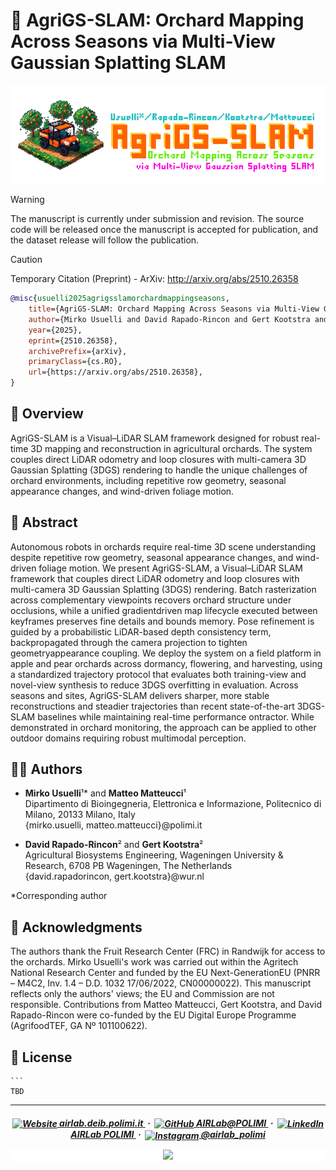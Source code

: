 # 🚜 AgriGS-SLAM: Orchard Mapping Across Seasons via Multi-View Gaussian Splatting SLAM

![](img/cover.png)

> [!WARNING]
> The manuscript is currently under submission and revision. The source code will be released once the manuscript is accepted for publication, and the dataset release will follow the publication.

> [!CAUTION]
> Temporary Citation (Preprint) - ArXiv: http://arxiv.org/abs/2510.26358
>
> ```bibtex
> @misc{usuelli2025agrigsslamorchardmappingseasons,
>     title={AgriGS-SLAM: Orchard Mapping Across Seasons via Multi-View Gaussian Splatting SLAM}, 
>     author={Mirko Usuelli and David Rapado-Rincon and Gert Kootstra and Matteo Matteucci},
>     year={2025},
>     eprint={2510.26358},
>     archivePrefix={arXiv},
>     primaryClass={cs.RO},
>     url={https://arxiv.org/abs/2510.26358}, 
> }
> ```

## 🍎 Overview

AgriGS-SLAM is a Visual–LiDAR SLAM framework designed for robust real-time 3D mapping and reconstruction in agricultural orchards. The system couples direct LiDAR odometry and loop closures with multi-camera 3D Gaussian Splatting (3DGS) rendering to handle the unique challenges of orchard environments, including repetitive row geometry, seasonal appearance changes, and wind-driven foliage motion.

## 🌳 Abstract

Autonomous robots in orchards require real-time
3D scene understanding despite repetitive row geometry, seasonal appearance changes, and wind-driven foliage motion. We present AgriGS-SLAM, a Visual–LiDAR SLAM framework that couples direct LiDAR odometry and loop closures with multi-camera 3D Gaussian Splatting (3DGS) rendering. Batch rasterization across complementary viewpoints recovers orchard structure under occlusions, while a unified gradientdriven map lifecycle executed between keyframes preserves fine details and bounds memory. Pose refinement is guided by a probabilistic LiDAR-based depth consistency term, backpropagated through the camera projection to tighten geometryappearance coupling. We deploy the system on a field platform in apple and pear orchards across dormancy, flowering, and harvesting, using a standardized trajectory protocol that evaluates both training-view and novel-view synthesis to reduce 3DGS overfitting in evaluation. Across seasons and sites, AgriGS-SLAM delivers sharper, more stable reconstructions and steadier trajectories than recent state-of-the-art 3DGS-SLAM baselines while maintaining real-time performance ontractor. While demonstrated in orchard monitoring, the approach can be applied to other outdoor domains requiring
robust multimodal perception.

## 👨‍🌾 Authors

- **Mirko Usuelli**¹* and **Matteo Matteucci**¹  
  Dipartimento di Bioingegneria, Elettronica e Informazione, Politecnico di Milano, 20133 Milano, Italy  
  {mirko.usuelli, matteo.matteucci}@polimi.it

- **David Rapado-Rincon**² and **Gert Kootstra**²  
  Agricultural Biosystems Engineering, Wageningen University & Research, 6708 PB Wageningen, The Netherlands  
  {david.rapadorincon, gert.kootstra}@wur.nl

*Corresponding author

## 🙏 Acknowledgments

The authors thank the Fruit Research Center (FRC) in Randwijk for access to the orchards. Mirko Usuelli's work was carried out within the Agritech National  Research Center and funded by the EU Next-GenerationEU (PNRR – M4C2, Inv. 1.4 – D.D. 1032 17/06/2022, CN00000022). This manuscript reflects only the authors' views; the EU and Commission are not responsible. Contributions from Matteo Matteucci, Gert Kootstra, and David Rapado-Rincon were co-funded by the EU Digital Europe Programme (AgrifoodTEF, GA Nº 101100622).

## 📝 License

    ```
    TBD

---

<h5 align="center">

<p style="text-align: center;">
    <a href="https://airlab.deib.polimi.it/">
        <img src="https://media.licdn.com/dms/image/v2/D4D0BAQFZRtZG0qwQJA/company-logo_200_200/company-logo_200_200/0/1696428299657?e=2147483647&v=beta&t=RsTGLlJhY9OF974-VXutJ8poMYSps3RjNB6g7P7ncQw" alt="Website" style="width: 16px; vertical-align: middle;"> airlab.deib.polimi.it
    </a> &nbsp;&middot;&nbsp;
    <a href="https://github.com/AIRLab-POLIMI">
        <img src="https://github.githubassets.com/images/modules/logos_page/GitHub-Mark.png" alt="GitHub" style="width: 16px; vertical-align: middle;"> AIRLab@POLIMI
    </a> &nbsp;&middot;&nbsp;
    <a href="https://www.linkedin.com/company/airlab-polimi/">
        <img src="https://upload.wikimedia.org/wikipedia/commons/c/ca/LinkedIn_logo_initials.png" alt="LinkedIn" style="width: 16px; vertical-align: middle;"> AIRLab POLIMI
    </a> &nbsp;&middot;&nbsp;
    <a href="https://www.instagram.com/airlab_polimi/">
        <img src="https://upload.wikimedia.org/wikipedia/commons/a/a5/Instagram_icon.png" alt="Instagram" style="width: 16px; vertical-align: middle;"> @airlab_polimi
    </a>
</p>

<div style="text-align: center; background-color: white;">
    <img src="https://airlab.deib.polimi.it/wp-content/uploads/2019/07/airlab-logo-new_cropped.png" style="width: 50%;">
</div>

</h5>

